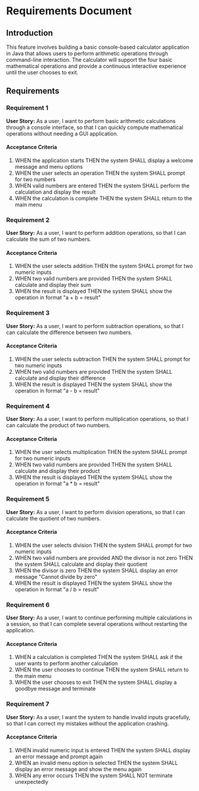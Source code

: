 # Requirements Document

## Introduction

This feature involves building a basic console-based calculator application in Java that allows users to perform arithmetic operations through command-line interaction. The calculator will support the four basic mathematical operations and provide a continuous interactive experience until the user chooses to exit.

## Requirements

### Requirement 1

**User Story:** As a user, I want to perform basic arithmetic calculations through a console interface, so that I can quickly compute mathematical operations without needing a GUI application.

#### Acceptance Criteria

1. WHEN the application starts THEN the system SHALL display a welcome message and menu options
2. WHEN the user selects an operation THEN the system SHALL prompt for two numbers
3. WHEN valid numbers are entered THEN the system SHALL perform the calculation and display the result
4. WHEN the calculation is complete THEN the system SHALL return to the main menu

### Requirement 2

**User Story:** As a user, I want to perform addition operations, so that I can calculate the sum of two numbers.

#### Acceptance Criteria

1. WHEN the user selects addition THEN the system SHALL prompt for two numeric inputs
2. WHEN two valid numbers are provided THEN the system SHALL calculate and display their sum
3. WHEN the result is displayed THEN the system SHALL show the operation in format "a + b = result"

### Requirement 3

**User Story:** As a user, I want to perform subtraction operations, so that I can calculate the difference between two numbers.

#### Acceptance Criteria

1. WHEN the user selects subtraction THEN the system SHALL prompt for two numeric inputs
2. WHEN two valid numbers are provided THEN the system SHALL calculate and display their difference
3. WHEN the result is displayed THEN the system SHALL show the operation in format "a - b = result"

### Requirement 4

**User Story:** As a user, I want to perform multiplication operations, so that I can calculate the product of two numbers.

#### Acceptance Criteria

1. WHEN the user selects multiplication THEN the system SHALL prompt for two numeric inputs
2. WHEN two valid numbers are provided THEN the system SHALL calculate and display their product
3. WHEN the result is displayed THEN the system SHALL show the operation in format "a * b = result"

### Requirement 5

**User Story:** As a user, I want to perform division operations, so that I can calculate the quotient of two numbers.

#### Acceptance Criteria

1. WHEN the user selects division THEN the system SHALL prompt for two numeric inputs
2. WHEN two valid numbers are provided AND the divisor is not zero THEN the system SHALL calculate and display their quotient
3. WHEN the divisor is zero THEN the system SHALL display an error message "Cannot divide by zero"
4. WHEN the result is displayed THEN the system SHALL show the operation in format "a / b = result"

### Requirement 6

**User Story:** As a user, I want to continue performing multiple calculations in a session, so that I can complete several operations without restarting the application.

#### Acceptance Criteria

1. WHEN a calculation is completed THEN the system SHALL ask if the user wants to perform another calculation
2. WHEN the user chooses to continue THEN the system SHALL return to the main menu
3. WHEN the user chooses to exit THEN the system SHALL display a goodbye message and terminate

### Requirement 7

**User Story:** As a user, I want the system to handle invalid inputs gracefully, so that I can correct my mistakes without the application crashing.

#### Acceptance Criteria

1. WHEN invalid numeric input is entered THEN the system SHALL display an error message and prompt again
2. WHEN an invalid menu option is selected THEN the system SHALL display an error message and show the menu again
3. WHEN any error occurs THEN the system SHALL NOT terminate unexpectedly